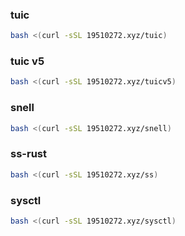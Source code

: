###  tuic 

```sh
bash <(curl -sSL 19510272.xyz/tuic)
```

###  tuic v5

```sh
bash <(curl -sSL 19510272.xyz/tuicv5)
```



### snell

```sh
bash <(curl -sSL 19510272.xyz/snell)
```



### ss-rust

```sh
bash <(curl -sSL 19510272.xyz/ss)
```

###  sysctl 

```sh
bash <(curl -sSL 19510272.xyz/sysctl)
```




